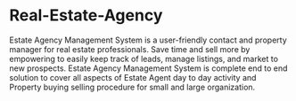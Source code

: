 # Real-Estate-Agency
Estate Agency Management System is a user-friendly contact and property manager for real estate professionals. Save time and sell more by empowering to easily keep track of leads, manage listings, and market to new prospects. Estate Agency Management System is complete end to end solution to cover all aspects of Estate Agent day to day activity and Property buying selling procedure for small and large organization. 
